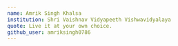 ```yaml
---
name: Amrik Singh Khalsa 
institution: Shri Vaishnav Vidyapeeth Vishwavidyalaya
quote: Live it at your own choice.
github_user: amriksingh0786
---
```

